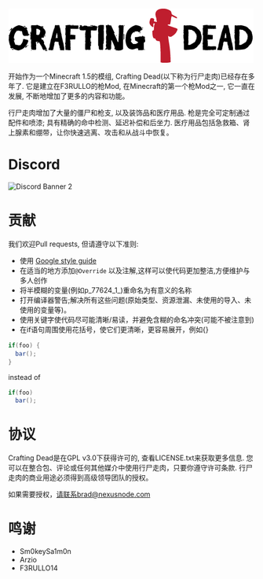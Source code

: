 ![Crafting Dead Logo](./image/crafting-dead-logo.png)

开始作为一个Minecraft 1.5的模组, Crafting Dead(以下称为行尸走肉)已经存在多年了. 它是建立在F3RULLO的枪Mod, 在Minecraft的第一个枪Mod之一, 它一直在发展, 不断地增加了更多的内容和功能。

行尸走肉增加了大量的僵尸和枪支, 以及装饰品和医疗用品. 枪是完全可定制通过配件和喷漆; 具有精确的命中检测、延迟补偿和后坐力. 医疗用品包括急救箱、肾上腺素和绷带，让你快速逃离、攻击和从战斗中恢复。

# Discord
![Discord Banner 2](https://discordapp.com/api/guilds/473735245636698153/widget.png?style=banner2)

# 贡献
我们欢迎Pull requests, 但请遵守以下准则:
* 使用 [Google style guide](https://github.com/google/styleguide)
* 在适当的地方添加`@Override` 以及注解,这样可以使代码更加整洁,方便维护与多人创作
* 将半模糊的变量(例如p_77624_1_)重命名为有意义的名称
* 打开编译器警告;解决所有这些问题(原始类型、资源泄漏、未使用的导入、未使用的变量等)。
* 使用关键字使代码尽可能清晰/易读，并避免含糊的命名冲突(可能不被注意到)
* 在if语句周围使用花括号，使它们更清晰，更容易展开，例如{} 
```java
if(foo) {
  bar();
}
```
instead of 
```java
if(foo)
  bar();
```

# 协议
Crafting Dead是在GPL v3.0下获得许可的, 查看LICENSE.txt来获取更多信息. 您可以在整合包、评论或任何其他媒介中使用行尸走肉，只要你遵守许可条款. 行尸走肉的商业用途必须得到高级领导团队的授权。

如果需要授权，请联系brad@nexusnode.com

# 鸣谢
- Sm0keySa1m0n
- Arzio
- F3RULLO14

